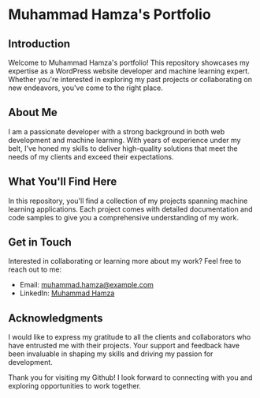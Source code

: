# Muhammad Hamza's Portfolio

## Introduction
Welcome to Muhammad Hamza's portfolio! This repository showcases my expertise as a WordPress website developer and machine learning expert. Whether you're interested in exploring my past projects or collaborating on new endeavors, you've come to the right place.

## About Me
I am a passionate developer with a strong background in both web development and machine learning. With years of experience under my belt, I've honed my skills to deliver high-quality solutions that meet the needs of my clients and exceed their expectations.

## What You'll Find Here
In this repository, you'll find a collection of my projects spanning machine learning applications. Each project comes with detailed documentation and code samples to give you a comprehensive understanding of my work.


## Get in Touch
Interested in collaborating or learning more about my work? Feel free to reach out to me:
- Email: [muhammad.hamza@example.com](mailto:muhammadhamza1487@gmail.com)
- LinkedIn: [Muhammad Hamza](https://www.linkedin.com/in/muhammad-hamza--ml/)

## Acknowledgments
I would like to express my gratitude to all the clients and collaborators who have entrusted me with their projects. Your support and feedback have been invaluable in shaping my skills and driving my passion for development.

Thank you for visiting my Github! I look forward to connecting with you and exploring opportunities to work together.
